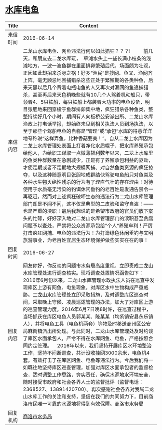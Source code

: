 # <a href="http://www.shangluo.gov.cn/zmhd/ldxxxx.jsp?urltype=leadermail.LeaderMailContentUrl&wbtreeid=1112&leadermailid=3665">水库电鱼</a>
|Title|Content|
|:---:|---|
|来信时间|2016-06-14|
|来信内容|二龙山水库电鱼、网鱼违法行何以如此猖狂？？？!          前几天，和朋友去二龙水库玩，  草滩水头上一些长满小枝条的浅滩地方，一波一波鱼群在里面排卵繁殖后代，场面颇为壮观，正因如此却招来杀身之祸！好多“渔民”是抄网、鱼叉、渔网齐上阵，毫无顾忌地围捕猎杀这些正处于繁殖期的各类种鱼，后来天黑以后几个背着电瓶电鱼的人又再次对漏网的鱼追捕猎杀，甚至再后来天色稍晚些就有10几个人驾着机动船只，带领着4、5只铁船，每只铁船上都装着大功率的电鱼设备，明目张胆地来回穿梭于鱼群排卵集中地，疯狂猎杀各种鱼类，整整持续好几个小时，期间有人向板桥公安派出所、二龙山水库渔政上打电话举报，却始终未见到相关执法人员到场执法，以至于那些个驾船电鱼的自称是“管理”或“承包”水库的得意洋洋地夸称说“这样弄鱼，比种香菇要美！”。自从二龙上水库因为二龙上水库管理处表面上打着净化水质幌子、把水库养殖承包给他人，为给职工谋取一点微薄福利数年以来，二龙上水库里的鱼类种群数量在急剧减少，正是有了养殖承包利益的驱动，才使定期或者不定期地大规模网捕、对自然鱼类资源的疯狂掠夺，以及这种随意明目张胆地成群结伙驾驶电鱼船只对鱼类及各种水生物灭绝性残杀的行为有了理直气壮的存在理由！对待使用于水质毫无污染的钓饵休闲垂钓的老百姓是发通告禁令一再驱赶，然而对上述疯狂破坏生态的违法行为二龙山水库管理部门却是不闻不问，这不仅是典型的二皮脸和监守自盗！——也是严重的渎职！最后我想说的是希望市政府的官员们放下案头的忙碌，好好深入地对二龙山水库管理部门的渎职甚至贪腐问题予以查处，严禁将公众资源承包给”个人“养殖牟利！严厉打击疯狂网捕、电鱼的违法行为！为打造绿色休闲垂钓与文明旅游事业，为老百姓宜居生态环境保护做些实实在在的事！|
|回复时间|2016-06-27|
|回复内容|网友你好，你反映的问题市水务局高度重视，立即责成二龙山水库管理处进行调查核实。现将调查处置情况函告如下：    2016年6月份以来，二龙山水库管理水政执法人员在巡查中发现库区上游有网鱼、电鱼现象，对库区水中生物构成严重威胁。二龙山水库管理处立即采取措施，及时调整库区巡查时间，采取晚上守候、凌晨巡逻管理的办法，加大了对库区上游的巡查管理力度。2016年6月7日晚8时许，在巡查过程中，当场抓获在库区电鱼人员郭某某、隆某某（均系镇安县永乐镇人），并将电鱼工具（电鱼机两套）等物及时移送商州区公安局麻街镇派出所处理。与此同时，二龙山水库管理处及时约谈了库区水面承包人，严令不得在水库网鱼、电鱼，严格按照合同约定管理。    2016年以来，我们坚持开展库区水环境整治工作，坚持不间断巡查，共计没收挂网3000余米，电鱼机4套，有效打击了在库区网鱼、电鱼等违法行为。今后我们将一如既往地坚持库区巡查管理，加强对库区水面承包者的监督检查，适时调整工作思路，夯实责任，确保水源地水环境安全，随时接受市政府和社会各界人士的监督批评（监督电话：2368527、13891420700）。再次感谢社会各界对我局二龙山水库工作的关注和支持，坚信在我们的共同努力下，目前商洛市民唯一可靠的水源地将得到有效保障。商洛市水务局|
|回复机构|<a href="../../categories/agencies/商洛市水务局.md">商洛市水务局</a>|
